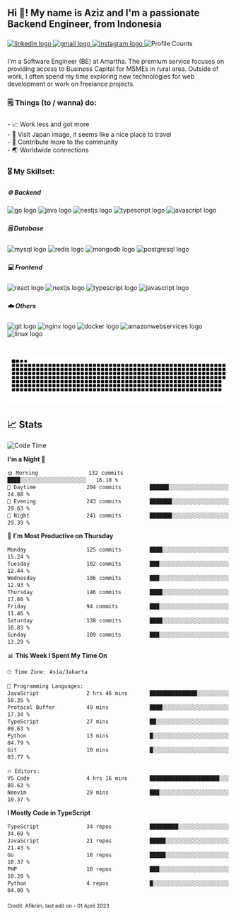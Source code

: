 <h2 align="left">Hi 👋! My name is Aziz and I'm a passionate Backend Engineer, from Indonesia</h2>

###

<div align="left">
  <a href="https://www.linkedin.com/in/afikrim/" target="_blank">
    <img src="https://img.shields.io/static/v1?message=Aziz Fikri&logo=linkedin&label=&color=0077B5&logoColor=white&labelColor=&style=for-the-badge" height="35" alt="linkedin logo"  />
  </a>
  <a href="mailto:afikrim10@gmail.com" target="_blank">
    <img src="https://img.shields.io/static/v1?message=afikrim10@gmail.com&logo=gmail&label=&color=D14836&logoColor=white&labelColor=&style=for-the-badge" height="35" alt="gmail logo"  />
  </a>
  <a href="https://www.instagram.com/aafikrim" target="_blank">
    <img src="https://img.shields.io/static/v1?message=aafikrim&logo=instagram&label=&color=E4405F&logoColor=white&labelColor=&style=for-the-badge" height="35" alt="instagram logo"  />
  </a>
  <img src="https://komarev.com/ghpvc/?username=afikrim&label=Visitors&style=for-the-badge" height="35" alt="Profile Counts" />
</div>

###

<p align="left">I'm a Software Engineer (BE) at Amartha. The premium service focuses on providing access to Business Capital for MSMEs in rural area. Outside of work, I often spend my time exploring new technologies for web development or work on freelance projects.</p>

###

<h3 align="left">🗒️ Things (to / wanna) do:</h3>

###

<p align="left">- 📈 Work less and got more<br>- 🚀 Visit Japan image, it seems like a nice place to travel<br>- 🌱 Contribute more to the community<br>- 🌏 Worldwide connections</p>

###

<h3 align="left">🎖️ My Skillset:</h3>

###

<h5 align="left">⚙️ Backend</h5>

###

<div align="left">
  <img src="https://cdn.jsdelivr.net/gh/devicons/devicon/icons/go/go-original.svg" height="30" width="42" alt="go logo"  />
  <img src="https://cdn.jsdelivr.net/gh/devicons/devicon/icons/java/java-original.svg" height="30" width="42" alt="java logo"  />
  <img src="https://cdn.jsdelivr.net/gh/devicons/devicon/icons/nestjs/nestjs-plain.svg" height="30" width="42" alt="nestjs logo"  />
  <img src="https://cdn.jsdelivr.net/gh/devicons/devicon/icons/typescript/typescript-original.svg" height="30" width="42" alt="typescript logo"  />
  <img src="https://cdn.jsdelivr.net/gh/devicons/devicon/icons/javascript/javascript-original.svg" height="30" width="42" alt="javascript logo"  />
</div>

###

<h5 align="left">🗒️ Database</h5>

###

<div align="left">
  <img src="https://cdn.jsdelivr.net/gh/devicons/devicon/icons/mysql/mysql-original.svg" height="30" width="42" alt="mysql logo"  />
  <img src="https://cdn.jsdelivr.net/gh/devicons/devicon/icons/redis/redis-original.svg" height="30" width="42" alt="redis logo"  />
  <img src="https://cdn.jsdelivr.net/gh/devicons/devicon/icons/mongodb/mongodb-original.svg" height="30" width="42" alt="mongodb logo"  />
  <img src="https://cdn.jsdelivr.net/gh/devicons/devicon/icons/postgresql/postgresql-original.svg" height="30" width="42" alt="postgresql logo"  />
</div>

###

<h5 align="left">💻 Frontend</h5>

###

<div align="left">
  <img src="https://cdn.jsdelivr.net/gh/devicons/devicon/icons/react/react-original.svg" height="30" width="42" alt="react logo"  />
  <img src="https://cdn.jsdelivr.net/gh/devicons/devicon/icons/nextjs/nextjs-original.svg" height="30" width="42" alt="nextjs logo"  />
  <img src="https://cdn.jsdelivr.net/gh/devicons/devicon/icons/typescript/typescript-original.svg" height="30" width="42" alt="typescript logo"  />
  <img src="https://cdn.jsdelivr.net/gh/devicons/devicon/icons/javascript/javascript-original.svg" height="30" width="42" alt="javascript logo"  />
</div>

###

<h5 align="left">☁️ Others</h5>

###

<div align="left">
  <img src="https://cdn.jsdelivr.net/gh/devicons/devicon/icons/git/git-original.svg" height="30" width="42" alt="git logo"  />
  <img src="https://cdn.jsdelivr.net/gh/devicons/devicon/icons/nginx/nginx-original.svg" height="30" width="42" alt="nginx logo"  />
  <img src="https://cdn.jsdelivr.net/gh/devicons/devicon/icons/docker/docker-original.svg" height="30" width="42" alt="docker logo"  />
  <img src="https://cdn.jsdelivr.net/gh/devicons/devicon/icons/amazonwebservices/amazonwebservices-original.svg" height="30" width="42" alt="amazonwebservices logo"  />
  <img src="https://cdn.jsdelivr.net/gh/devicons/devicon/icons/linux/linux-original.svg" height="30" width="42" alt="linux logo"  />
</div>

###

<br clear="both">

<div align="center">
  <img src="https://raw.githubusercontent.com/afikrim/afikrim/output/snake.svg" alt="Snake animation" />
</div>

###


## 📈 Stats  

<!--START_SECTION:waka-->
![Code Time](http://img.shields.io/badge/Code%20Time-989%20hrs%2017%20mins-blue)

**I'm a Night 🦉** 

```text
🌞 Morning                132 commits         ████░░░░░░░░░░░░░░░░░░░░░   16.10 % 
🌆 Daytime                204 commits         ██████░░░░░░░░░░░░░░░░░░░   24.88 % 
🌃 Evening                243 commits         ███████░░░░░░░░░░░░░░░░░░   29.63 % 
🌙 Night                  241 commits         ███████░░░░░░░░░░░░░░░░░░   29.39 % 
```
📅 **I'm Most Productive on Thursday** 

```text
Monday                   125 commits         ████░░░░░░░░░░░░░░░░░░░░░   15.24 % 
Tuesday                  102 commits         ███░░░░░░░░░░░░░░░░░░░░░░   12.44 % 
Wednesday                106 commits         ███░░░░░░░░░░░░░░░░░░░░░░   12.93 % 
Thursday                 146 commits         ████░░░░░░░░░░░░░░░░░░░░░   17.80 % 
Friday                   94 commits          ███░░░░░░░░░░░░░░░░░░░░░░   11.46 % 
Saturday                 138 commits         ████░░░░░░░░░░░░░░░░░░░░░   16.83 % 
Sunday                   109 commits         ███░░░░░░░░░░░░░░░░░░░░░░   13.29 % 
```


📊 **This Week I Spent My Time On** 

```text
🕑︎ Time Zone: Asia/Jakarta

💬 Programming Languages: 
JavaScript               2 hrs 46 mins       ███████████████░░░░░░░░░░   58.35 % 
Protocol Buffer          49 mins             ████░░░░░░░░░░░░░░░░░░░░░   17.34 % 
TypeScript               27 mins             ██░░░░░░░░░░░░░░░░░░░░░░░   09.63 % 
Python                   13 mins             █░░░░░░░░░░░░░░░░░░░░░░░░   04.79 % 
Git                      10 mins             █░░░░░░░░░░░░░░░░░░░░░░░░   03.77 % 

🔥 Editors: 
VS Code                  4 hrs 16 mins       ██████████████████████░░░   89.63 % 
Neovim                   29 mins             ███░░░░░░░░░░░░░░░░░░░░░░   10.37 % 
```

**I Mostly Code in TypeScript** 

```text
TypeScript               34 repos            █████████░░░░░░░░░░░░░░░░   34.69 % 
JavaScript               21 repos            █████░░░░░░░░░░░░░░░░░░░░   21.43 % 
Go                       18 repos            █████░░░░░░░░░░░░░░░░░░░░   18.37 % 
PHP                      10 repos            ███░░░░░░░░░░░░░░░░░░░░░░   10.20 % 
Python                   4 repos             █░░░░░░░░░░░░░░░░░░░░░░░░   04.08 % 
```




<!--END_SECTION:waka-->

<sub>Credit: Afikrim, last edit on - 01 April 2023</sub>
